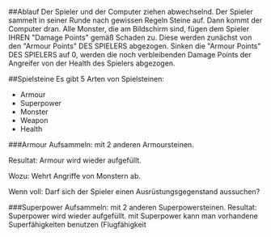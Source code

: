 ##Ablauf
Der Spieler und der Computer ziehen abwechselnd. Der Spieler sammelt in seiner Runde nach gewissen Regeln Steine auf. 
Dann kommt der Computer dran. Alle Monster, die am Bildschirm sind, fügen dem Spieler IHREN "Damage Points" gemäß Schaden zu. Diese werden zunächst von den "Armour Points" DES SPIELERS abgezogen. Sinken die "Armour Points" DES SPIELERS auf 0, werden die noch verbleibenden Damage Points der Angreifer von der Health des Spielers abgezogen.

##Spielsteine
Es gibt 5 Arten von Spielsteinen:

* Armour
* Superpower
* Monster
* Weapon
* Health

###Armour
Aufsammeln: mit 2 anderen Armoursteinen.

Resultat: Armour wird wieder aufgefüllt.

Wozu: Wehrt Angriffe von Monstern ab.

Wenn voll: Darf sich der Spieler einen Ausrüstungsgegenstand aussuchen?

###Superpower
Aufsammeln: mit 2 anderen Superpowersteinen.
Resultat: Superpower wird wieder aufgefüllt. mit Superpower kann man vorhandene Superfähigkeiten benutzen (Flugfähigkeit

